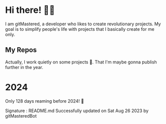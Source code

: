 
# Hi there! 🙋‍♂️
I am gitMastered, a developer who likes to create revolutionary projects.
My goal is to simplify people's life with projects that I basically create for me only.

## My Repos
Actually, I work quietly on some projects 👀. That I'm maybe gonna publish further in the year.

# 2024
Only 128 days reaming before 2024! 🙌

Signature : README.md Successfully updated on Sat Aug 26 2023 by gitMasteredBot

